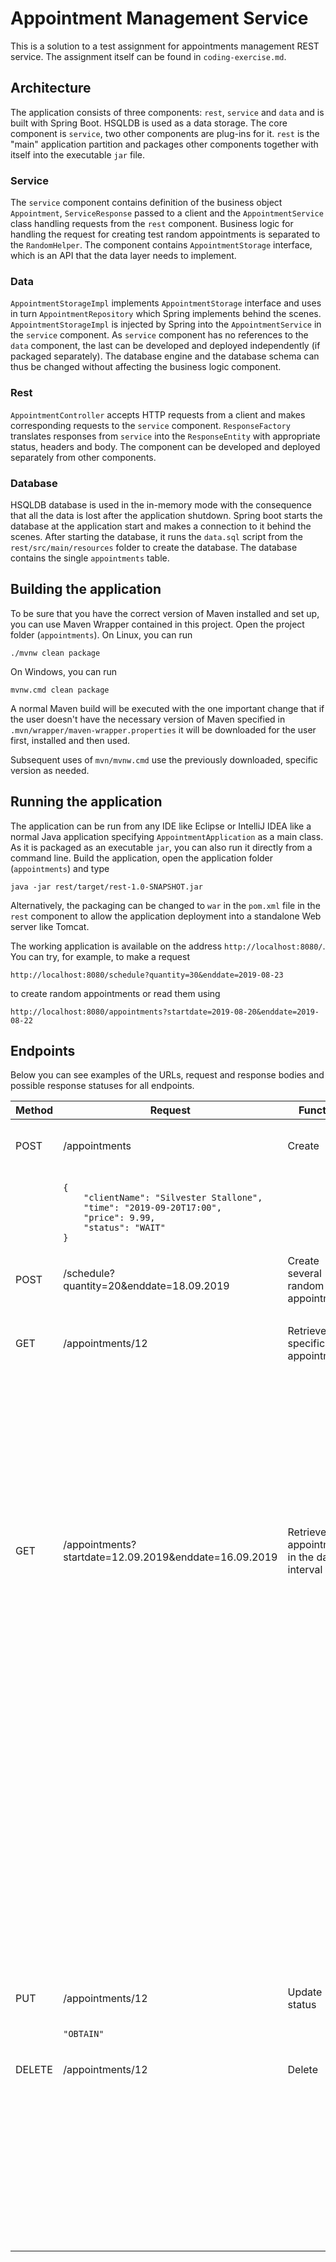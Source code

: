 # Appointment Management Service

This is a solution to a test assignment for appointments management REST service. The assignment itself can be found in `coding-exercise.md`.

## Architecture

The application consists of three components: `rest`, `service` and `data` and is built with Spring Boot. HSQLDB is used as a data storage. The core component is `service`, two other components are plug-ins for it. `rest` is the "main" application partition and packages other components together with itself into the executable `jar` file.

### Service

The `service` component contains definition of the business object `Appointment`, `ServiceResponse` passed to a client and the `AppointmentService` class handling requests from the `rest` component. Business logic for handling the request for creating test random appointments is separated to the `RandomHelper`. The component contains `AppointmentStorage` interface, which is an API that the data layer needs to implement.

### Data

`AppointmentStorageImpl` implements `AppointmentStorage` interface and uses in turn `AppointmentRepository` which Spring implements behind the scenes. `AppointmentStorageImpl` is injected by Spring into the `AppointmentService` in the `service` component. As `service` component has no references to the `data` component, the last can be developed and deployed independently (if packaged separately). The database engine and the database schema can thus be changed without affecting the business logic component.

### Rest

`AppointmentController` accepts HTTP requests from a client and makes corresponding requests to the `service` component. `ResponseFactory` translates responses from `service` into the `ResponseEntity` with appropriate status, headers and body. The component can be developed and deployed separately from other components.

### Database

HSQLDB database is used in the in-memory mode with the consequence that all the data is lost after the application shutdown. Spring boot starts the database at the application start and makes a connection to it behind the scenes. After starting the database, it runs the `data.sql` script from the `rest/src/main/resources` folder to create the database. The database contains the single `appointments` table.

## Building the application

To be sure that you have the correct version of Maven installed and set up, you can use Maven Wrapper contained in this project. Open the project folder (`appointments`). On Linux, you can run

```
./mvnw clean package
```

On Windows, you can run

```
mvnw.cmd clean package
```

A normal Maven build will be executed with the one important change that if the user doesn't have the necessary version of Maven specified in `.mvn/wrapper/maven-wrapper.properties` it will be downloaded for the user first, installed and then used.

Subsequent uses of `mvn/mvnw.cmd` use the previously downloaded, specific version as needed.

## Running the application

The application can be run from any IDE like Eclipse or IntelliJ IDEA like a normal Java application specifying `AppointmentApplication` as a main class. As it is packaged as an executable `jar`, you can also run it directly from a command line. Build the application, open the application folder (`appointments`) and type

```
java -jar rest/target/rest-1.0-SNAPSHOT.jar
```

Alternatively, the packaging can be changed to `war` in the `pom.xml` file in the `rest` component to allow the application deployment into a standalone Web server like Tomcat.

The working application is available on the address `http://localhost:8080/`. You can try, for example, to make a request

```
http://localhost:8080/schedule?quantity=30&enddate=2019-08-23
```

to create random appointments or read them using

```
http://localhost:8080/appointments?startdate=2019-08-20&enddate=2019-08-22
```

## Endpoints

Below you can see examples of the URLs, request and response bodies and possible response statuses for all endpoints.

<table>
<thead>
    <tr>
        <th> Method </th>
        <th> Request </th>
        <th> Function </th>
        <th> Response </th>
    </tr>
</thead>
<tbody>
    <tr>
        <td> POST </td>
        <td> /appointments </td>
        <td> Create </td>
        <td> 201 (Created), 'Location' header </td>
    </tr>
    <tr>
        <td> </td>
        <td>
            <pre><code>{
    "clientName": "Silvester Stallone",
    "time": "2019-09-20T17:00",
    "price": 9.99,
    "status": "WAIT"
}</code></pre>
        </td>
        <td></td>
        <td> 14 </td>
    </tr>
    <tr>
        <td> POST </td>
        <td> /schedule?quantity=20&enddate=18.09.2019 </td>
        <td> Create several random appointments </td>
        <td> 201 (Created), 400 (Bad Request) </td>
    </tr>
    <tr>
        <td></td>
        <td></td>
        <td></td>
        <td> 18 </td>
    </tr>
    <tr>
        <td> GET </td>
        <td> /appointments/12 </td>
        <td> Retrieve a specific appointment </td>
        <td> 200 (OK), 404 (Not Found) </td>
    </tr>
    <tr>
        <td></td>
        <td></td>
        <td></td>
        <td>
            <pre><code>{
    "id": 12,
    "clientName": "Kevin Ericson",
    "time": "2019-09-15T15:00:00",
    "price": 110.0,
    "status": "PASS"
}</code></pre>
        </td>
    </tr>
    <tr>
        <td> GET </td>
        <td> /appointments?startdate=12.09.2019&enddate=16.09.2019 </td>
        <td> Retrieve all appointments in the date interval </td>
        <td> 200 (OK), 400 (Bad Request) </td>
    </tr>
    <tr>
        <td></td>
        <td></td>
        <td></td>
        <td>
            <pre><code>[
    {
        "id": 26,
        "clientName": "Silvester Stallone",
        "time": "2019-09-20T17:00:00",
        "price": 9.99,
        "status": "WAIT"
    },
    {
        "id": 1,
        "clientName": "Kevin Ericson",
        "time": "2019-09-09T12:00:00",
        "price": 10.0,
        "status": "PASS"
    }
]</code></pre>
        </td>
    </tr>
    <tr>
        <td> PUT </td>
        <td> /appointments/12 </td>
        <td> Update status </td>
        <td> 200 (OK), 404 (Not Found) </td>
    </tr>
    <tr>
        <td></td>
        <td><pre><code>"OBTAIN"</code></pre></td>
        <td></td>
        <td></td>
    </tr>
    <tr>
        <td> DELETE </td>
        <td> /appointments/12 </td>
        <td> Delete </td>
        <td> 200 (OK), 404 (Not Found) </td>
    </tr>
    <tr>
        <td></td>
        <td></td>
        <td></td>
        <td>
            <pre><code>{
    "id": 12,
    "clientName": "Danny DeVito",
    "time": "2019-09-16T14:00:00",
    "price": 180.0,
    "status": "PASS"
}</code></pre>
        </td>
    </tr>
</tbody>
</table>
